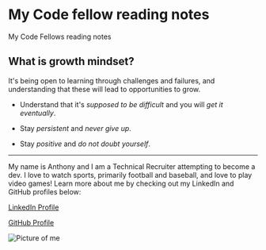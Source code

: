 # My Code fellow reading notes

My Code Fellows reading notes

## **What is growth mindset?** 

It's being open to learning through challenges and failures, and understanding that these will lead to opportunities to grow.

- Understand that it's *supposed to be difficult* and you will *get it eventually*.

- Stay *persistent* and *never give up*.

- Stay *positive* and *do not doubt yourself*.

***

My name is Anthony and I am a Technical Recruiter attempting to become a dev. I love to watch sports, primarily football and baseball, and love to play video games! Learn more about me by checking out my LinkedIn and GitHub profiles below:

[LinkedIn Profile](https://www.linkedin.com/in/anthony-blanton-829021a4/)

[GitHub Profile](https://github.com/AnthonyBytes)

![Picture of me](https://media.licdn.com/dms/image/D5603AQEAqds-l9Npmg/profile-displayphoto-shrink_800_800/0/1676083007063?e=2147483647&v=beta&t=7lJuUi9xQa4KptlTZT0Sdns1E_H12e-Dv6eU_9OjzF4)
